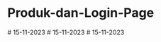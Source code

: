# Produk-dan-Login-Page
#   1 5 - 1 1 - 2 0 2 3  
 #   1 5 - 1 1 - 2 0 2 3  
 #   1 5 - 1 1 - 2 0 2 3  
 